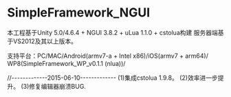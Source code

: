 # SimpleFramework_NGUI
本工程基于Unity 5.0/4.6.4 + NGUI 3.8.2 + uLua 1.1.0 + cstolua构建
服务器端基于VS2012及其以上版本。

支持平台：PC/MAC/Android(armv7-a + Intel x86)/iOS(armv7 + arm64)/
	  WP8(SimpleFramework_WP_v0.1.1 (nlua))/


//-------------2015-06-10-------------
(1)集成cstolua 1.9.8。
(2)效率进一步提升。
(3)修复编辑器崩溃BUG.